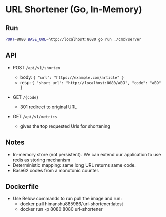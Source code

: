 # URL Shortener (Go, In-Memory)

## Run

```bash
PORT=8080 BASE_URL=http://localhost:8080 go run ./cmd/server
```

## API

- POST `/api/v1/shorten`
  - body: `{ "url": "https://example.com/article" }`
  - resp: `{ "short_url": "http://localhost:8080/aB9", "code": "aB9" }`

- GET `/{code}`
  - 301 redirect to original URL

- GET `/api/v1/metrics`
  - gives the top requested Urls for shortening

## Notes
- In-memory store (not persistent). We can extend our application to use redis as storing mechanism
- Deterministic mapping: same long URL returns same code.
- Base62 codes from a monotonic counter.


## Dockerfile
- Use Below commands to run pull the image and run:
  - docker pull himanshu885986/url-shortener:latest
  - docker run -p 8080:8080 url-shortener